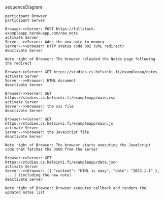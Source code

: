 sequenceDiagram

    participant Browser
    participant Server

    Browser->>Server: POST https://fullstack-exampleapp.herokuapp.com/new_note
    activate Server
    Server-->>Server: Adds the new note to memory
    Server-->>Browser: HTTP status code 302 (URL redirect)
    deactivate Server

    Note right of Browser: The browser reloaded the Notes page following the redirect

    Browser->>Server: GET https://studies.cs.helsinki.fi/exampleapp/notes
    activate Server
    Server-->>Browser: HTML document
    deactivate Server

    Browser->>Server: GET https://studies.cs.helsinki.fi/exampleapp/main.css
    activate Server
    Server-->>Browser: the css file
    deactivate Server

    Browser->>Server: GET https://studies.cs.helsinki.fi/exampleapp/main.js
    activate Server
    Server-->>Browser: the JavaScript file
    deactivate Server

    Note right of Browser: The browser starts executing the JavaScript code that fetches the JSON from the server

    Browser->>Server: GET https://studies.cs.helsinki.fi/exampleapp/data.json
    activate Server
    Server-->>Browser: [{ "content": "HTML is easy", "date": "2023-1-1" }, ... ] (including the new note)
    deactivate Server

    Note right of Browser: Browser executes callback and renders the updated notes list
